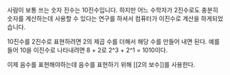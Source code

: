 사람이 보통 쓰는 숫자 진수는 10진수입니다.
하지만 어느 수학자가 2진수로도 충분히 숫자를 계산하는데 사용할 수 있다는 연구를 하셔서
컴퓨터가 이진수로 계산을 하게되었습니다.

10진수를 2진수로 표현하려면 2의 제곱 수를 더해서 해당 수를 만들어 내면 된다.
예를 들어 10을 이진수로 나타내려면 8 + 2로 2^3 + 2^1 = 1010이다.

이제 음수를 표현해야하는데 음수를 표현하기 위해 [[2의 보수]]를 사용한다.

